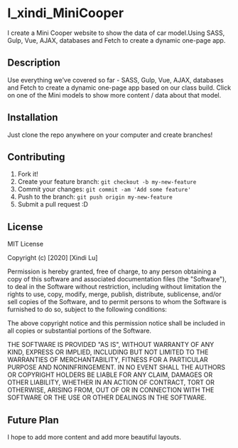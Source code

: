 # l_xindi_MiniCooper
I create a Mini Cooper website to show the  data of car model.Using SASS, Gulp, Vue, AJAX, databases and Fetch to create a dynamic one-page app.

## Description
Use everything we’ve covered so far - SASS, Gulp, Vue, AJAX, databases and Fetch to create a dynamic one-page app based on our class build. Click on one of the Mini models to show more content / data about that model. 

## Installation
Just clone the repo anywhere on your computer and create branches!

## Contributing

1. Fork it!
2. Create your feature branch: `git checkout -b my-new-feature`
3. Commit your changes: `git commit -am 'Add some feature'`
4. Push to the branch: `git push origin my-new-feature`
5. Submit a pull request :D

## License
MIT License

Copyright (c) [2020] [Xindi Lu]

Permission is hereby granted, free of charge, to any person obtaining a copy of this software and associated documentation files (the "Software"), to deal in the Software without restriction, including without limitation the rights to use, copy, modify, merge, publish, distribute, sublicense, and/or sell copies of the Software, and to permit persons to whom the Software is furnished to do so, subject to the following conditions:

The above copyright notice and this permission notice shall be included in all copies or substantial portions of the Software.

THE SOFTWARE IS PROVIDED "AS IS", WITHOUT WARRANTY OF ANY KIND, EXPRESS OR IMPLIED, INCLUDING BUT NOT LIMITED TO THE WARRANTIES OF MERCHANTABILITY, FITNESS FOR A PARTICULAR PURPOSE AND NONINFRINGEMENT. IN NO EVENT SHALL THE AUTHORS OR COPYRIGHT HOLDERS BE LIABLE FOR ANY CLAIM, DAMAGES OR OTHER LIABILITY, WHETHER IN AN ACTION OF CONTRACT, TORT OR OTHERWISE, ARISING FROM, OUT OF OR IN CONNECTION WITH THE SOFTWARE OR THE USE OR OTHER DEALINGS IN THE SOFTWARE.

## Future Plan
I hope to add more content and add more beautiful layouts.